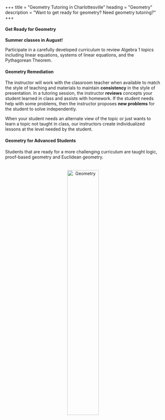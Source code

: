 +++
title = "Geometry Tutoring in Charlottesville"
heading = "Geometry"
description = "Want to get ready for geometry? Need geometry tutoring?"
+++
<div class="container">

<div class="row">

<div class="col-sm-8 left">

#### Get Ready for Geometry

**Summer classes in August!** 

Participate in a carefully developed curriculum to review Algebra 1 topics including linear equations, systems of linear equations, and the Pythagorean Theorem.

#### Geometry Remediation

The instructor will work with the classroom teacher when available to match the style of teaching and materials to maintain **consistency** in the style of presentation.
In a tutoring session, the instructor **reviews** concepts your student learned in class and assists with homework. If the student needs help with some problems, then the instructor proposes **new problems** for the student to solve independently.

When your student needs an alternate view of the topic or just wants to learn a topic not taught in class, our instructors create individualized lessons at the level needed by the student.

#### Geometry for Advanced Students

Students that are ready for a more challenging curriculum are taught logic, proof-based geometry and Euclidean geometry. 

</div>

<div class="col-sm-4">

<center>
<a href="https://artofproblemsolving.com/store/book/intro-geometry"><img alt="Geometry" src="/images/intro-geometry.gif" width="45%" style="padding:20px;"></a>
</center>
</div>

</div></div>

